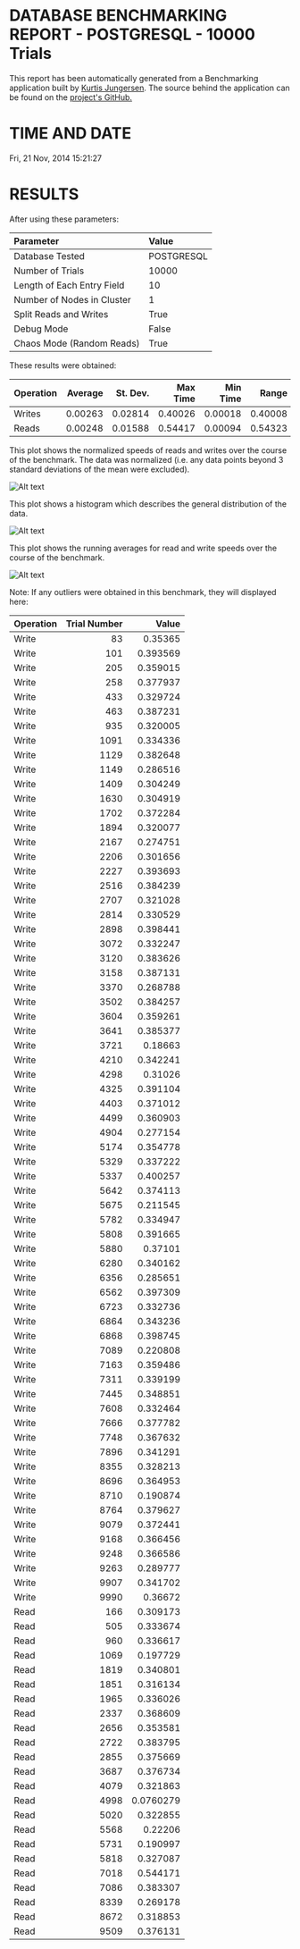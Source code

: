 DATABASE BENCHMARKING REPORT - POSTGRESQL - 10000 Trials
=========================================

This report has been automatically generated from a Benchmarking application
built by [Kurtis Jungersen](http://kmjungersen.com).  The source behind the application can be found on the [project's GitHub.](https://github.com/kmjungersen/DB-Benchmarking)

TIME AND DATE
=============

Fri, 21 Nov, 2014 15:21:27


RESULTS
=======

After using these parameters:

| Parameter                  | Value      |
|:---------------------------|:-----------|
| Database Tested            | POSTGRESQL |
| Number of Trials           | 10000      |
| Length of Each Entry Field | 10         |
| Number of Nodes in Cluster | 1          |
| Split Reads and Writes     | True       |
| Debug Mode                 | False      |
| Chaos Mode (Random Reads)  | True       |

These results were obtained:

| Operation   |   Average |   St. Dev. |   Max Time |   Min Time |   Range |
|:------------|----------:|-----------:|-----------:|-----------:|--------:|
| Writes      |   0.00263 |    0.02814 |    0.40026 |    0.00018 | 0.40008 |
| Reads       |   0.00248 |    0.01588 |    0.54417 |    0.00094 | 0.54323 |

This plot shows the normalized speeds of reads and writes over the course of the benchmark.  The data was normalized (i.e. any data points beyond 3 standard deviations of the mean were excluded).

![Alt text](images/POSTGRESQL-Nov21-2014-15:21:27-rw.png "rw")

This plot shows a histogram which describes the general distribution of the data.

![Alt text](images/POSTGRESQL-Nov21-2014-15:21:27-stats.png "stats")

This plot shows the running averages for read and write speeds over the course of the benchmark.

![Alt text](images/POSTGRESQL-Nov21-2014-15:21:27-running_averages.png "running_averages")

Note: If any outliers were obtained in this benchmark, they will displayed here:

| Operation   |   Trial Number |     Value |
|:------------|---------------:|----------:|
| Write       |             83 | 0.35365   |
| Write       |            101 | 0.393569  |
| Write       |            205 | 0.359015  |
| Write       |            258 | 0.377937  |
| Write       |            433 | 0.329724  |
| Write       |            463 | 0.387231  |
| Write       |            935 | 0.320005  |
| Write       |           1091 | 0.334336  |
| Write       |           1129 | 0.382648  |
| Write       |           1149 | 0.286516  |
| Write       |           1409 | 0.304249  |
| Write       |           1630 | 0.304919  |
| Write       |           1702 | 0.372284  |
| Write       |           1894 | 0.320077  |
| Write       |           2167 | 0.274751  |
| Write       |           2206 | 0.301656  |
| Write       |           2227 | 0.393693  |
| Write       |           2516 | 0.384239  |
| Write       |           2707 | 0.321028  |
| Write       |           2814 | 0.330529  |
| Write       |           2898 | 0.398441  |
| Write       |           3072 | 0.332247  |
| Write       |           3120 | 0.383626  |
| Write       |           3158 | 0.387131  |
| Write       |           3370 | 0.268788  |
| Write       |           3502 | 0.384257  |
| Write       |           3604 | 0.359261  |
| Write       |           3641 | 0.385377  |
| Write       |           3721 | 0.18663   |
| Write       |           4210 | 0.342241  |
| Write       |           4298 | 0.31026   |
| Write       |           4325 | 0.391104  |
| Write       |           4403 | 0.371012  |
| Write       |           4499 | 0.360903  |
| Write       |           4904 | 0.277154  |
| Write       |           5174 | 0.354778  |
| Write       |           5329 | 0.337222  |
| Write       |           5337 | 0.400257  |
| Write       |           5642 | 0.374113  |
| Write       |           5675 | 0.211545  |
| Write       |           5782 | 0.334947  |
| Write       |           5808 | 0.391665  |
| Write       |           5880 | 0.37101   |
| Write       |           6280 | 0.340162  |
| Write       |           6356 | 0.285651  |
| Write       |           6562 | 0.397309  |
| Write       |           6723 | 0.332736  |
| Write       |           6864 | 0.343236  |
| Write       |           6868 | 0.398745  |
| Write       |           7089 | 0.220808  |
| Write       |           7163 | 0.359486  |
| Write       |           7311 | 0.339199  |
| Write       |           7445 | 0.348851  |
| Write       |           7608 | 0.332464  |
| Write       |           7666 | 0.377782  |
| Write       |           7748 | 0.367632  |
| Write       |           7896 | 0.341291  |
| Write       |           8355 | 0.328213  |
| Write       |           8696 | 0.364953  |
| Write       |           8710 | 0.190874  |
| Write       |           8764 | 0.379627  |
| Write       |           9079 | 0.372441  |
| Write       |           9168 | 0.366456  |
| Write       |           9248 | 0.366586  |
| Write       |           9263 | 0.289777  |
| Write       |           9907 | 0.341702  |
| Write       |           9990 | 0.36672   |
| Read        |            166 | 0.309173  |
| Read        |            505 | 0.333674  |
| Read        |            960 | 0.336617  |
| Read        |           1069 | 0.197729  |
| Read        |           1819 | 0.340801  |
| Read        |           1851 | 0.316134  |
| Read        |           1965 | 0.336026  |
| Read        |           2337 | 0.368609  |
| Read        |           2656 | 0.353581  |
| Read        |           2722 | 0.383795  |
| Read        |           2855 | 0.375669  |
| Read        |           3687 | 0.376734  |
| Read        |           4079 | 0.321863  |
| Read        |           4998 | 0.0760279 |
| Read        |           5020 | 0.322855  |
| Read        |           5568 | 0.22206   |
| Read        |           5731 | 0.190997  |
| Read        |           5818 | 0.327087  |
| Read        |           7018 | 0.544171  |
| Read        |           7086 | 0.383307  |
| Read        |           8339 | 0.269178  |
| Read        |           8672 | 0.318853  |
| Read        |           9509 | 0.376131  |